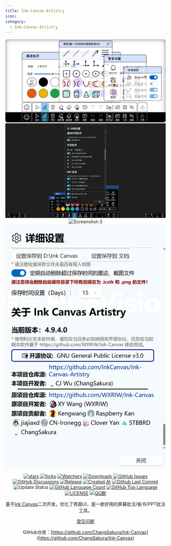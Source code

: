 ```yaml
---
title: Ink-Canvas-Artistry
icon: 
category:
  - Ink-Canvas-Artistry
---
```


<div align="center">

![Screenshot-1](https://github.com/ChangSakura/Ink-Canvas/blob/master/Images/Screenshot1.png)
![Screenshot-2](https://github.com/ChangSakura/Ink-Canvas/blob/master/Images/Screenshot2.png)
![Screenshot-3](https://github.com/ChangSakura/Ink-Canvas/blob/master/Images/Screenshot3.png)
![about](images/about.png)

[![stars](https://img.shields.io/github/stars/ChangSakura/Ink-Canvas?label=Stars)](https://github.com/ChangSakura/Ink-Canvas) [![forks](https://img.shields.io/github/forks/ChangSakura/Ink-Canvas?label=Forks)](https://github.com/ChangSakura/Ink-Canvas) [![Watchers](https://img.shields.io/github/watchers/ChangSakura/Ink-Canvas?style=social)](https://github.com/ChangSakura/Ink-Canvas/watchers) [![Downloads](https://img.shields.io/github/downloads/ChangSakura/Ink-Canvas/total?style=social&label=Downloads&logo=github)](https://github.com/ChangSakura/Ink-Canvas/releases/latest) [![GitHub Issues](https://img.shields.io/github/issues-search/ChangSakura/Ink-Canvas?query=is%3Aopen&style=flat&logo=github&label=Issues&color=%233fb950)](https://github.com/ChangSakura/Ink-Canvas/issues) [![GitHub Discussions](https://img.shields.io/github/discussions/ChangSakura/Ink-Canvas?style=flat&logo=Github&label=Discussions)](https://github.com/ChangSakura/Ink-Canvas/discussions) [![Release](https://img.shields.io/github/v/release/ChangSakura/Ink-Canvas?style=flat&color=%233fb950&label=正式版)](https://github.com/ChangSakura/Ink-Canvas/releases/latest) [![Created At](https://img.shields.io/github/created-at/ChangSakura/Ink-Canvas)](https://github.com/ChangSakura/Ink-Canvas) [![Github Last Commit](https://img.shields.io/github/last-commit/ChangSakura/Ink-Canvas)](https://github.com/ChangSakura/Ink-Canvas/commits/master) ![Update Status](https://img.shields.io/badge/%E7%8A%B6%E6%80%81-%E8%BE%83%E4%B8%8D%E6%B4%BB%E8%B7%83-yellow) [![GitHub Language Count](https://img.shields.io/github/languages/count/ChangSakura/Ink-Canvas)](https://github.com/ChangSakura/Ink-Canvas) [![GitHub Top Language](https://img.shields.io/github/languages/top/ChangSakura/Ink-Canvas)](https://github.com/ChangSakura/Ink-Canvas) [![LICENSE](https://img.shields.io/badge/License-GPL--3.0-red.svg "LICENSE")](https://github.com/InkCanvas/Ink-Canvas-Artistry/blob/master/LICENSE) [![QQ群](https://img.shields.io/badge/-QQ%E7%BE%A4%EF%BD%9C617707731-blue?style=flat&logo=QQ)](https://qm.qq.com/q/AC777tzmEw)

基于[Ink Canvas](https://github.com/WXRIW/Ink-Canvas)二次开发，优化了界面UI，是一款好用的屏幕批注/板书/PPT批注工具。

[常见问题](https://github.com/InkCanvas/Ink-Canvas-Artistry?tab=readme-ov-file#-faq)

GitHub仓库：[https://github.com/ChangSakura/Ink-Canvas](https://github.com/ChangSakura/Ink-Canvas)

</div>